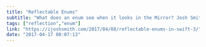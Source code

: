 ```yaml
---
title: "Reflectable Enums"
subtitle: "What does an enum see when it looks in the Mirror? Josh Smiths demonstrates using Swift's Reflection API when working with enums cases which have associated values of varying types."
tags: ["reflection","enum"]
link: "https://ijoshsmith.com/2017/04/08/reflectable-enums-in-swift-3/"
date: "2017-04-17 08:07:13"
---
```

